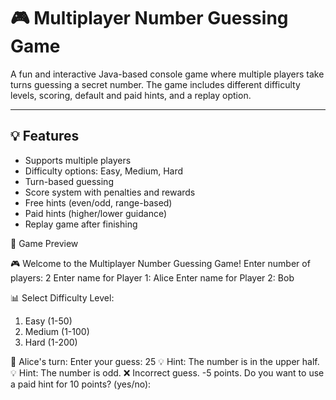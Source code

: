 # 🎮 Multiplayer Number Guessing Game

A fun and interactive Java-based console game where multiple players take turns guessing a secret number. The game includes different difficulty levels, scoring, default and paid hints, and a replay option.

---

## 💡 Features

- Supports multiple players
- Difficulty options: Easy, Medium, Hard
- Turn-based guessing
- Score system with penalties and rewards
- Free hints (even/odd, range-based)
- Paid hints (higher/lower guidance)
- Replay game after finishing

🎯 Game Preview

🎮 Welcome to the Multiplayer Number Guessing Game!
Enter number of players: 2
Enter name for Player 1: Alice
Enter name for Player 2: Bob

📊 Select Difficulty Level:
1. Easy (1-50)
2. Medium (1-100)
3. Hard (1-200)

🎯 Alice's turn:
Enter your guess: 25
💡 Hint: The number is in the upper half.
💡 Hint: The number is odd.
❌ Incorrect guess. -5 points.
Do you want to use a paid hint for 10 points? (yes/no):
